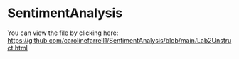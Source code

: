# SentimentAnalysis

You can view the file by clicking here: https://github.com/carolinefarrell1/SentimentAnalysis/blob/main/Lab2Unstruct.html 
